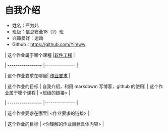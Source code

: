 # 自我介绍
* 姓名：严为炜
* 班级：信息安全18（2）班
* 兴趣爱好：运动
* Github：https://github.com/Yimww

| 这个作业属于哪个课程 |[软件工程](https://edu.cnblogs.com/campus/gdgy/informationsecurity1812) |

| ----------------- |--------------- |

| 这个作业要求在哪里| [作业要求](https://edu.cnblogs.com/campus/gdgy/informationsecurity1812/homework/11156) |

| 这个作业的目标 | 自我介绍，利用 markdowm 写博客，github 的使用|
| 这个作业属于哪个课程 | <班级的链接> |

| ----------------- |--------------- |

| 这个作业要求在哪里| <作业要求的链接> |

| 这个作业的目标 | <你理解的作业目标具体内容> |
